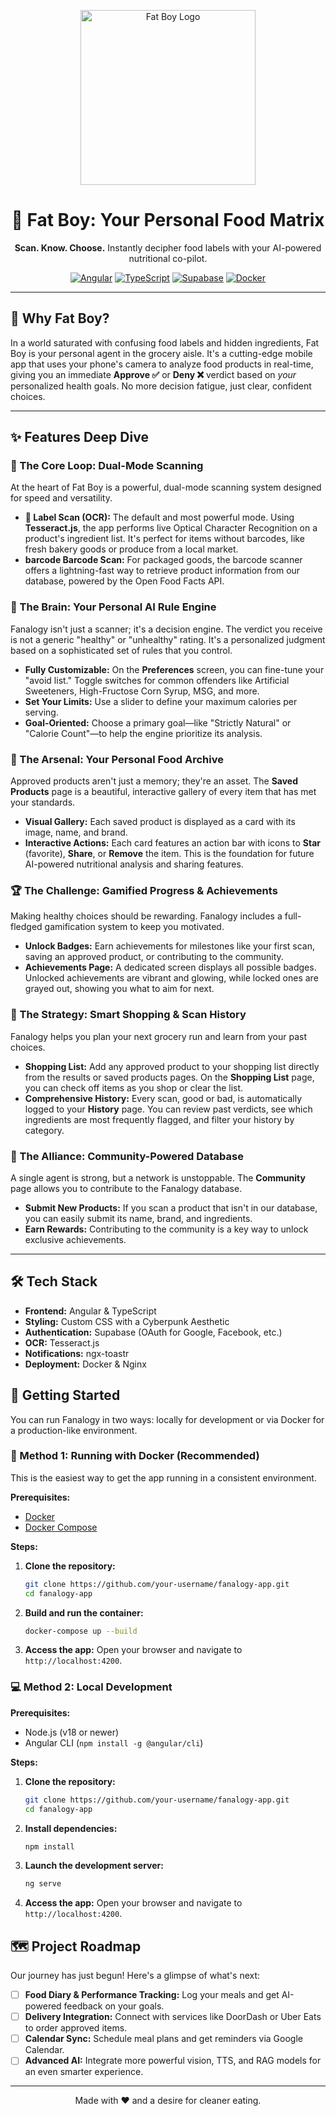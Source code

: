 <p align="center">
  <img src="https://raw.githubusercontent.com/user-attachments/assets/e0a3e2b1-22d1-4b9b-851c-08b021110e4e" alt="Fat Boy Logo" width="280">
</p>

<h1 align="center">🔮 Fat Boy: Your Personal Food Matrix</h1>

<p align="center">
  <strong>Scan. Know. Choose.</strong> Instantly decipher food labels with your AI-powered nutritional co-pilot.
</p>

<p align="center">
  <a href="https://angular.io/" target="_blank"><img src="https://img.shields.io/badge/Angular-DD0031?style=for-the-badge&logo=angular&logoColor=white" alt="Angular"></a>
  <a href="https://www.typescriptlang.org/" target="_blank"><img src="https://img.shields.io/badge/TypeScript-3178C6?style=for-the-badge&logo=typescript&logoColor=white" alt="TypeScript"></a>
  <a href="https://supabase.io/" target="_blank"><img src="https://img.shields.io/badge/Supabase-3ECF8E?style=for-the-badge&logo=supabase&logoColor=white" alt="Supabase"></a>
  <a href="https://www.docker.com/" target="_blank"><img src="https://img.shields.io/badge/Docker-2496ED?style=for-the-badge&logo=docker&logoColor=white" alt="Docker"></a>
</p>

---

## 🚀 Why Fat Boy?

In a world saturated with confusing food labels and hidden ingredients, Fat Boy is your personal agent in the grocery aisle. It's a cutting-edge mobile app that uses your phone's camera to analyze food products in real-time, giving you an immediate **Approve ✅** or **Deny ❌** verdict based on *your* personalized health goals. No more decision fatigue, just clear, confident choices.

---

## ✨ Features Deep Dive

### 📱 The Core Loop: Dual-Mode Scanning
At the heart of Fat Boy is a powerful, dual-mode scanning system designed for speed and versatility.
-   **📄 Label Scan (OCR):** The default and most powerful mode. Using **Tesseract.js**, the app performs live Optical Character Recognition on a product's ingredient list. It's perfect for items without barcodes, like fresh bakery goods or produce from a local market.
-   **barcode Barcode Scan:** For packaged goods, the barcode scanner offers a lightning-fast way to retrieve product information from our database, powered by the Open Food Facts API.

### 🧠 The Brain: Your Personal AI Rule Engine
Fanalogy isn't just a scanner; it's a decision engine. The verdict you receive is not a generic "healthy" or "unhealthy" rating. It's a personalized judgment based on a sophisticated set of rules that you control.
-   **Fully Customizable:** On the **Preferences** screen, you can fine-tune your "avoid list." Toggle switches for common offenders like Artificial Sweeteners, High-Fructose Corn Syrup, MSG, and more.
-   **Set Your Limits:** Use a slider to define your maximum calories per serving.
-   **Goal-Oriented:** Choose a primary goal—like "Strictly Natural" or "Calorie Count"—to help the engine prioritize its analysis.

### 💾 The Arsenal: Your Personal Food Archive
Approved products aren't just a memory; they're an asset. The **Saved Products** page is a beautiful, interactive gallery of every item that has met your standards.
-   **Visual Gallery:** Each saved product is displayed as a card with its image, name, and brand.
-   **Interactive Actions:** Each card features an action bar with icons to **Star** (favorite), **Share**, or **Remove** the item. This is the foundation for future AI-powered nutritional analysis and sharing features.

### 🏆 The Challenge: Gamified Progress & Achievements
Making healthy choices should be rewarding. Fanalogy includes a full-fledged gamification system to keep you motivated.
-   **Unlock Badges:** Earn achievements for milestones like your first scan, saving an approved product, or contributing to the community.
-   **Achievements Page:** A dedicated screen displays all possible badges. Unlocked achievements are vibrant and glowing, while locked ones are grayed out, showing you what to aim for next.

### 🛒 The Strategy: Smart Shopping & Scan History
Fanalogy helps you plan your next grocery run and learn from your past choices.
-   **Shopping List:** Add any approved product to your shopping list directly from the results or saved products pages. On the **Shopping List** page, you can check off items as you shop or clear the list.
-   **Comprehensive History:** Every scan, good or bad, is automatically logged to your **History** page. You can review past verdicts, see which ingredients are most frequently flagged, and filter your history by category.

### 🤝 The Alliance: Community-Powered Database
A single agent is strong, but a network is unstoppable. The **Community** page allows you to contribute to the Fanalogy database.
-   **Submit New Products:** If you scan a product that isn't in our database, you can easily submit its name, brand, and ingredients.
-   **Earn Rewards:** Contributing to the community is a key way to unlock exclusive achievements.

---

## 🛠️ Tech Stack

-   **Frontend:** Angular & TypeScript
-   **Styling:** Custom CSS with a Cyberpunk Aesthetic
-   **Authentication:** Supabase (OAuth for Google, Facebook, etc.)
-   **OCR:** Tesseract.js
-   **Notifications:** ngx-toastr
-   **Deployment:** Docker & Nginx

## 🏁 Getting Started

You can run Fanalogy in two ways: locally for development or via Docker for a production-like environment.

### 🐳 Method 1: Running with Docker (Recommended)

This is the easiest way to get the app running in a consistent environment.

**Prerequisites:**
*   [Docker](https://www.docker.com/get-started)
*   [Docker Compose](https://docs.docker.com/compose/install/)

**Steps:**
1.  **Clone the repository:**
    ```bash
    git clone https://github.com/your-username/fanalogy-app.git
    cd fanalogy-app
    ```
2.  **Build and run the container:**
    ```bash
    docker-compose up --build
    ```
3.  **Access the app:** Open your browser and navigate to `http://localhost:4200`.

### 💻 Method 2: Local Development

**Prerequisites:**
*   Node.js (v18 or newer)
*   Angular CLI (`npm install -g @angular/cli`)

**Steps:**
1.  **Clone the repository:**
    ```bash
    git clone https://github.com/your-username/fanalogy-app.git
    cd fanalogy-app
    ```
2.  **Install dependencies:**
    ```bash
    npm install
    ```
3.  **Launch the development server:**
    ```bash
    ng serve
    ```
4.  **Access the app:** Open your browser and navigate to `http://localhost:4200`.

## 🗺️ Project Roadmap

Our journey has just begun! Here's a glimpse of what's next:

-   [ ] **Food Diary & Performance Tracking:** Log your meals and get AI-powered feedback on your goals.
-   [ ] **Delivery Integration:** Connect with services like DoorDash or Uber Eats to order approved items.
-   [ ] **Calendar Sync:** Schedule meal plans and get reminders via Google Calendar.
-   [ ] **Advanced AI:** Integrate more powerful vision, TTS, and RAG models for an even smarter experience.

---

<p align="center">
Made with ❤️ and a desire for cleaner eating.
</p>